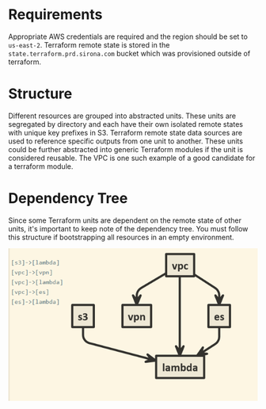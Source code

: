 # Requirements

Appropriate AWS credentials are required and the region should be set to `us-east-2`. Terraform remote state is stored in the `state.terraform.prd.sirona.com` bucket which was provisioned outside of terraform.

# Structure

Different resources are grouped into abstracted units. These units are segregated by directory and each have their own isolated remote states with unique key prefixes in S3. Terraform remote state data sources are used to reference specific outputs from one unit to another. These units could be further abstracted into generic Terraform modules if the unit is considered reusable. The VPC is one such example of a good candidate for a terraform module.

# Dependency Tree

Since some Terraform units are dependent on the remote state of other units, it's important to keep note of the dependency tree. You must follow this structure if bootstrapping all resources in an empty environment.

![Dependency Tree](tree.png)